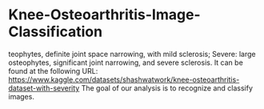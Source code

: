 # Knee-Osteoarthritis-Image-Classification
teophytes, definite joint space narrowing, with mild sclerosis; Severe: large osteophytes, significant joint narrowing, and severe sclerosis. It can be found at the following URL: https://www.kaggle.com/datasets/shashwatwork/knee-osteoarthritis-dataset-with-severity  The goal of our analysis is to recognize and classify images.
